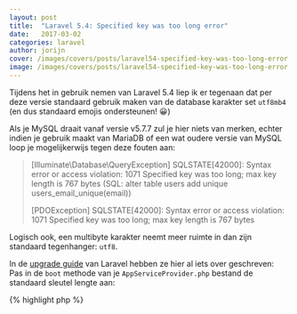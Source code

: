 ```yaml
---
layout: post
title:  "Laravel 5.4: Specified key was too long error"
date:   2017-03-02
categories: laravel
author: jorijn
cover: /images/covers/posts/laravel54-specified-key-was-too-long-error.jpg # Header cover [optional]
image: /images/covers/posts/laravel54-specified-key-was-too-long-error.jpg # Used by Twitter Cards and Open Graph [optional]
---
```


Tijdens het in gebruik nemen van Laravel 5.4 liep ik er tegenaan dat per deze versie standaard gebruik maken van de database karakter set `utf8mb4` (en dus standaard emojis ondersteunen! 😀)

Als je MySQL draait vanaf versie v5.7.7 zul je hier niets van merken, echter indien je gebruik maakt van MariaDB of een wat oudere versie van MySQL loop je mogelijkerwijs tegen deze fouten aan:

> [Illuminate\Database\QueryException]
> SQLSTATE[42000]: Syntax error or access violation: 1071 Specified key was too long; max key length is 767 bytes (SQL: alter table users add unique users_email_unique(email))
>
> [PDOException]
> SQLSTATE[42000]: Syntax error or access violation: 1071 Specified key was too long; max key length is 767 bytes

Logisch ook, een multibyte karakter neemt meer ruimte in dan zijn standaard tegenhanger: `utf8`.

In de [upgrade guide](https://laravel.com/docs/master/migrations#creating-indexes) van Laravel hebben ze hier al iets over geschreven: Pas in de `boot` methode van je `AppServiceProvider.php` bestand de standaard sleutel lengte aan:

{% highlight php %}
<?php

use Illuminate\Support\Facades\Schema;

public function boot()
{
    Schema::defaultStringLength(191);
}
{% endhighlight %}
